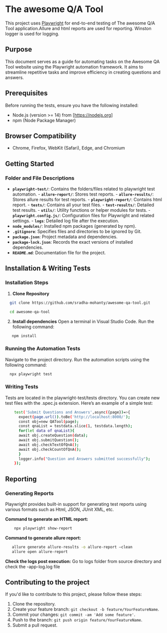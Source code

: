 # The awesome Q/A Tool 

This project uses [Playwright](https://playwright.dev/) for end-to-end testing of The awesome Q/A Tool application.Allure and html reports are used for reporting. Winston logger is used for logging.

## Purpose 

This document serves as a guide for automating tasks on the Awesome QA Tool website using the Playwright automation framework. It aims to streamline repetitive tasks and improve efficiency in creating questions and answers. 

## Prerequisites

Before running the tests, ensure you have the following installed:

- Node.js (version >= 14) from [https://nodejs.org]
- npm (Node Package Manager)

## Browser Compatibility 

- Chrome, Firefox, WebKit (Safari), Edge, and Chromium 

## Getting Started

### Folder and File Descriptions

- **`playwright-test/`**: Contains the folders/files related to playwright test automation.
      - **`allure-report/`**: Stores test reports.
      - **`allure-results/`**: Stores allure  results for test reports.
      - **`playwright-report/`**: Contains html report.
      - **`tests/`**: Contains all your test files.
      - **`test-results/`**: Detailed test results.
      - **`utils/`**: Utility functions or helper modules for tests.
      - **`playwright.config.js/`**: Configuration files for Playwright and related settings.
      - **`logs`**: Detailed log file after the execution.
- **`node_modules/`**: Installed npm packages (generated by npm).
- **`.gitignore`**: Specifies files and directories to be ignored by Git.
- **`package.json`**: Project metadata and dependencies.
- **`package-lock.json`**: Records the exact versions of installed dependencies.
- **`README.md`**: Documentation file for the project.

## Installation & Writing Tests

### Installation Steps 

1. **Clone Repository**

 ```sh
   git clone https://github.com/sradha-mohanty/awesome-qa-tool.git

   cd awesome-qa-tool
 ```
2. **Install dependencies**
  Open a terminal in Visual Studio Code.
  Run the following command: 
 ```sh
    npm install 
 ```
### Running the Automation Tests

  Navigate to the project directory. 
  Run the automation scripts using the following command: 
 ```sh
   npx playwright test
 ```
### Writing Tests
  Tests are located in the playwright-test/tests directory. You can create new test files with the .spec.js  extension. Here’s an example of a simple test:

  ```sh
      test('Submit Questions and Answers',async({page})=>{
        expect(page.url()).toBe('http://localhost:8000/');
        const obj=new QATool(page);
        const qnaList = testdata.slice(1, testdata.length);
        for(let data of qnaList){
        await obj.createQuestion(data);
        await obj.submitQuestion();
        await obj.checkTextOfQnA();
        await obj.checkCountOfQnA();
        }  
        logger.info("Question and Answers submitted successfully");
      });
  ```

## Reporting 

### Generating Reports 

 Playwright provides built-in support for generating test reports using various formats such as Html, JSON, JUnit XML, etc. 

**Command to generate an HTML report:**
 ```sh
     npx playwright show-report 
 ```
**Command to generate allure report:**
 ```sh
    allure generate allure-results -o allure-report –clean 
    allure open allure-report  
 ```
**Check the logs post execution:**
   Go to logs folder from source directory and check the <Date>-app-log.log file

## Contributing to the project

If you'd like to contribute to this project, please follow these steps:

1. Clone the repository.
2. Create your feature branch: `git checkout -b feature/YourFeatureName`.
3. Commit your changes: `git commit -am 'Add some feature'`.
4. Push to the branch: `git push origin feature/YourFeatureName`.
5. Submit a pull request.
